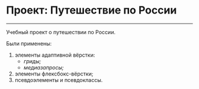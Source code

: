 # Проект: Путешествие по России
-------------------------------

Учебный проект о путешествии по России.

Были применены:
1. элементы адаптивной вёрстки:
    * *гриды;*
    * *медиазапросы;*
2. элементы флексбокс-вёрстки;
3. псевдоэлементы и псевдоклассы.